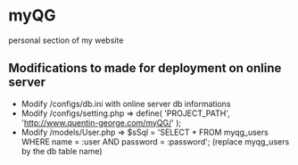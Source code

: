 # myQG
personal section of my website

## Modifications to made for deployment on online server
- Modify /configs/db.ini with online server db informations
- Modify /configs/setting.php => define( 'PROJECT_PATH', 'http://www.quentin-george.com/myQG/' );
- Modify /models/User.php => $sSql = 'SELECT * FROM myqg_users WHERE name = :user AND password = :password'; (replace myqg_users by the db table name)
